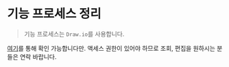 # 기능 프로세스 정리

> 기능 프로세스는 `Draw.io`를 사용합니다.

[여기](https://drive.google.com/drive/folders/10iy6rxbVwX5AmqDOu_EE52_bU86PB4jC?usp=sharing)를 통해 확인 가능합니다만. 액세스 권한이 있어야 하므로 조회, 편집을 원하시는 분들은 연락 바랍니다.